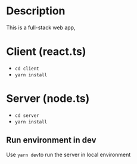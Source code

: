 # Description
This is a full-stack web app,

# Client (react.ts)
- `cd client`
- `yarn install`

# Server (node.ts)
- `cd server`
- `yarn install`

## Run environment in dev
Use `yarn dev`to run the server in local environment




